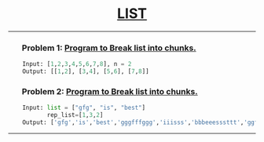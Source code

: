 ### <h1 align="center"><a href="">**LIST**</a></h1>
_________________________________

### <ol>Problem 1: <a href="https://github.com/Aditya8821/Python/blob/main/Python/Daily%20Challenges/List/Break_chunks_List.py">**Program to Break list into chunks.**</a></ol>
```python
    Input: [1,2,3,4,5,6,7,8], n = 2
    Output: [[1,2], [3,4], [5,6], [7,8]]
```
### <ol>Problem 2: <a href="https://github.com/Aditya8821/Python/blob/main/Python/Daily%20Challenges/List/Character_repetition_List.py">**Program to Break list into chunks.**</a></ol>
```python
    Input: list = ["gfg", "is", "best"]
           rep_list=[1,3,2]
    Output: ['gfg','is','best','gggfffggg','iiisss','bbbeeesssttt','ggffgg','iiss','bbeesstt']
```
__________________________________
